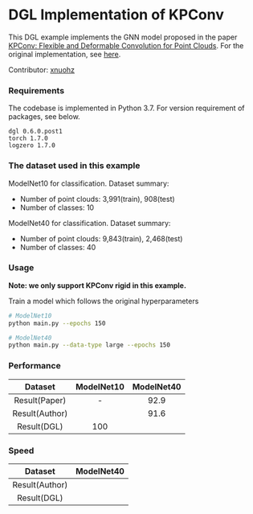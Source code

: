 # DGL Implementation of KPConv

This DGL example implements the GNN model proposed in the paper [KPConv: Flexible and Deformable Convolution for Point Clouds](https://arxiv.org/abs/1904.08889). For the original implementation, see [here](https://github.com/HuguesTHOMAS/KPConv-PyTorch).

Contributor: [xnuohz](https://github.com/xnuohz)

### Requirements
The codebase is implemented in Python 3.7. For version requirement of packages, see below.

```
dgl 0.6.0.post1
torch 1.7.0
logzero 1.7.0
```

### The dataset used in this example

ModelNet10 for classification. Dataset summary:

* Number of point clouds: 3,991(train), 908(test)
* Number of classes: 10

ModelNet40 for classification. Dataset summary:

* Number of point clouds: 9,843(train), 2,468(test)
* Number of classes: 40

### Usage

**Note: we only support KPConv rigid in this example.**

Train a model which follows the original hyperparameters
```bash
# ModelNet10
python main.py --epochs 150

# ModelNet40
python main.py --data-type large --epochs 150
```

### Performance

|    Dataset     | ModelNet10 | ModelNet40 |
| :------------: | :--------: | :--------: |
| Result(Paper)  |     -      |    92.9    |
| Result(Author) |            |    91.6    |
|  Result(DGL)   |    100     |            |

### Speed

|    Dataset     | ModelNet40 |
| :------------: | :--------: |
| Result(Author) |            |
|  Result(DGL)   |            |
